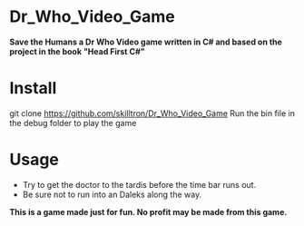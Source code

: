 # Dr_Who_Video_Game
**Save the Humans a Dr Who Video game written in C# and based on the project in the book "Head First C\#"**

# Install
git clone https://github.com/skilltron/Dr_Who_Video_Game
Run the bin file in the debug folder to play the game

# Usage
* Try to get the doctor to the tardis before the time bar runs out.
* Be sure not to run into an Daleks along the way.

**This is a game made just for fun. No profit may be made from this game.**
